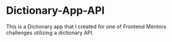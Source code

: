 # Dictionary-App-API
This is a Dictionary app that I created for one of Frontend Mentors challenges utilizing a dictionary API. 
